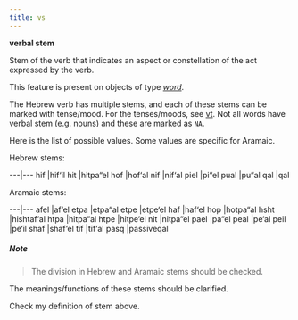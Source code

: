 ```yaml
---
title: vs
---
```


**verbal stem**

Stem of the verb that indicates an aspect or constellation of the act expressed by the verb.

This feature is present on objects of type [*word*](otype).

The Hebrew verb has multiple stems, and each of these stems can be marked with tense/mood.
For the tenses/moods, see [vt](vt).
Not all words have verbal stem (e.g. nouns) and these are marked as `NA`.

Here is the list of possible values. Some values are specific for Aramaic.

Hebrew stems:

---|---
hif  |hif‘il
hit  |hitpa“el
hof  |hof‘al
nif  |nif‘al
piel |pi“el
pual |pu“al
qal  |qal

Aramaic stems:

---|---
afel |af‘el
etpa |etpa“al
etpe |etpe‘el
haf  |haf‘el
hop  |hotpa“al
hsht |hishtaf‘al
htpa |hitpa“al
htpe |hitpe‘el
nit  |nitpa“el
pael |pa“el
peal |pe‘al
peil |pe‘il
shaf |shaf‘el
tif  |tif‘al
pasq |passiveqal

##### Note
> The division in Hebrew and Aramaic stems should be checked.

The meanings/functions of these stems should be clarified.

Check my definition of stem above.
